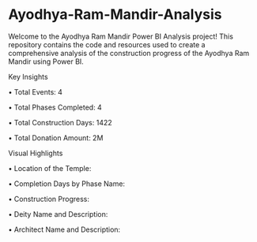 # Ayodhya-Ram-Mandir-Analysis
Welcome to the Ayodhya Ram Mandir Power BI Analysis project! This repository contains the code and resources used to create a comprehensive analysis of the construction progress of the Ayodhya Ram Mandir using Power BI.

Key Insights

•	Total Events: 4

•	Total Phases Completed: 4

•	Total Construction Days: 1422

•	Total Donation Amount: 2M


Visual Highlights

•	Location of the Temple:

•	Completion Days by Phase Name:

•	Construction Progress:

•	Deity Name and Description:

•	Architect Name and Description:



